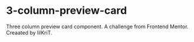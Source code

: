 # 3-column-preview-card
Three column preview card component. A challenge from Frontend Mentor.
Creaated by lilKriT.